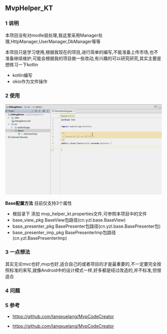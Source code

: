## MvpHelper_KT

### 1 说明

本项目没有对modle层处理,我这里采用Manager处理,HttpManager,UserManager,DbManager等等

本项目只是学习使用,根据我现在的项目,进行简单的编写,不能准备上传市场,也不准备继续维护,可能会根据我的项目做一些改动,有兴趣的可以研究研究,其实主要是想练习一下kotlin

- kotlin编写
- okio作为文件操作

### 2 使用

![Alt+Insert][1]

**Base配置方法**
目前仅支持3个属性

- 根目录下 添加 mvp_helper_kt.properties文件,可参照本项目中的文件
- base_view_pkg BaseView包路径(cn.yzl.base.BaseView)
- base_presenter_pkg BasePresenter包路径(cn.yzl.base.BasePresenter包)
- base_presenter_imp_pkg BasePresenterImp包路径(cn.yzl.BasePresenterImp)



### 3 一点想法

其实无论mvc也好,mvp也好,适合自己的或者项目的才是最重要的,不一定要完全按照标准的来写,就像Android中的设计模式一样,好多都是经过改造的,并不标准,但很适合

### 4 问题

### 5 参考

- https://github.com/langxuelang/MvpCodeCreator
- https://github.com/langxuelang/MvpCodeCreator


  [1]: https://github.com/yizeliang/MvpHelper_KT/blob/master/screenshots/1.gif